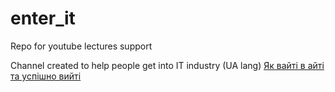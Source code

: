 # enter_it
Repo for youtube lectures support

Channel created to help people get into IT industry (UA lang) [Як вайті в айті та успішно вийті](https://www.youtube.com/watch?v=4y0ZAQW5WKY&list=PLDMJ138Wdgcv4a8uVPiD-rXAyed2ivAzg&ab_channel=%D0%A8%D0%B8%D1%82%D0%A5%D0%B5%D0%BF%D0%B5%D0%BD%D0%B7)
